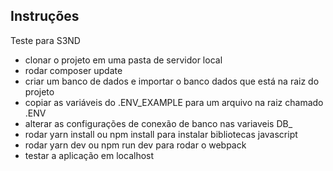 ## Instruções

 Teste para S3ND

- clonar o projeto em uma pasta de servidor local
- rodar composer update
- criar um banco de dados e importar o banco dados que está na raiz do projeto
- copiar as variáveis do .ENV_EXAMPLE para um arquivo na raiz chamado .ENV
- alterar as configurações de conexão de banco nas variaveis DB_
- rodar yarn install ou npm install para instalar bibliotecas javascript
- rodar yarn dev ou npm run dev para rodar o webpack
- testar a aplicação em localhost

